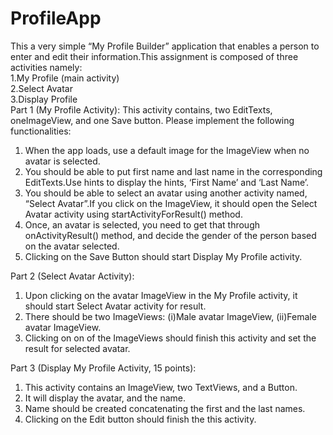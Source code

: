 # ProfileApp

This a very simple “My Profile Builder” application that enables a person to enter and edit their information.This assignment is composed of three activities namely:  
1.My Profile (main activity)  
2.Select Avatar  
3.Display Profile  
Part 1 (My Profile Activity): This activity contains, two EditTexts, oneImageView, and one Save button. Please implement the following functionalities:  
1. When the app loads, use a default image for the ImageView when no avatar is selected.  
2. You should be able to put first name and last name in the corresponding EditTexts.Use hints to display the hints, ‘First Name’ and ‘Last Name’.  
3. You should be able to select an avatar using another activity named, “Select Avatar”.If you click on the ImageView, it should open the Select Avatar activity using
startActivityForResult() method.
4. Once, an avatar is selected, you need to get that through onActivityResult() method, and decide the gender of the person based on the avatar selected.
5. Clicking on the Save Button should start Display My Profile activity.

Part 2 (Select Avatar Activity):  
1. Upon clicking on the avatar ImageView in the My Profile activity, it should start Select Avatar activity for result.
2. There should be two ImageViews: (i)Male avatar ImageView, (ii)Female avatar ImageView.  
3. Clicking on on of the ImageViews should finish this activity and set the result for selected avatar.  

Part 3 (Display My Profile Activity, 15 points):  

1. This activity contains an ImageView, two TextViews, and a Button.
2. It will display the avatar, and the name.
3. Name should be created concatenating the first and the last names.
4. Clicking on the Edit button should finish the this activity.
